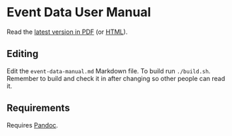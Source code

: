 # Event Data User Manual

Read the [latest version in PDF](./blob/master/build/event-data-manual.pdf) (or [HTML](./blob/master/build/event-data-manual.html)). 

## Editing

Edit the `event-data-manual.md` Markdown file. To build run `./build.sh`. Remember to build and check it in after changing so other people can read it.



## Requirements

Requires [Pandoc](http://pandoc.org/installing.html). 